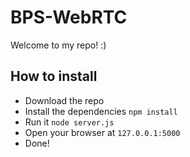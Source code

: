# BPS-WebRTC
Welcome to my repo! :)

## How to install

 - Download the repo
 - Install the dependencies `npm install`
 - Run it `node server.js`
 - Open your browser at `127.0.0.1:5000`
 - Done!
